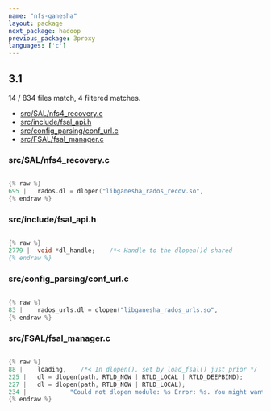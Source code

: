 ```yaml
---
name: "nfs-ganesha"
layout: package
next_package: hadoop
previous_package: 3proxy
languages: ['c']
---
```

## 3.1
14 / 834 files match, 4 filtered matches.

 - [src/SAL/nfs4_recovery.c](#srcsalnfs4_recoveryc)
 - [src/include/fsal_api.h](#srcincludefsal_apih)
 - [src/config_parsing/conf_url.c](#srcconfig_parsingconf_urlc)
 - [src/FSAL/fsal_manager.c](#srcfsalfsal_managerc)

### src/SAL/nfs4_recovery.c

```c

{% raw %}
695 | 	rados.dl = dlopen("libganesha_rados_recov.so",
{% endraw %}

```
### src/include/fsal_api.h

```c

{% raw %}
2779 | 	void *dl_handle;	/*< Handle to the dlopen()d shared
{% endraw %}

```
### src/config_parsing/conf_url.c

```c

{% raw %}
83 | 	rados_urls.dl = dlopen("libganesha_rados_urls.so",
{% endraw %}

```
### src/FSAL/fsal_manager.c

```c

{% raw %}
88 | 	loading,	/*< In dlopen(). set by load_fsal() just prior */
225 | 	dl = dlopen(path, RTLD_NOW | RTLD_LOCAL | RTLD_DEEPBIND);
227 | 	dl = dlopen(path, RTLD_NOW | RTLD_LOCAL);
234 | 			 "Could not dlopen module: %s Error: %s. You might want to install the nfs-ganesha-%s package",
{% endraw %}

```